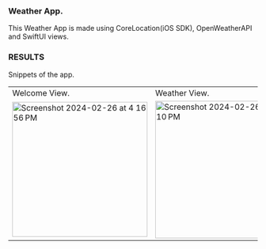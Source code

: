### Weather App.
This Weather App is made using CoreLocation(iOS SDK), OpenWeatherAPI and SwiftUI views.

### RESULTS
Snippets of the app.

<table>
  <tr>
    <td>Welcome View.</td>
    <td>Weather View.</td>
    <td>Glimpse of App.</td>
  </tr>
  <tr>
<!--     <td><img src="screenshots/Screenshot_1582745092.png" width=270 height=480></td> -->
    <td><img width="273" alt="Screenshot 2024-02-26 at 4 16 56 PM" src="https://github.com/lxmn22nov/SwiftUI/assets/126524753/e3cf3d71-d5c5-4844-a7c2-ffa9fa003ce3"></td>
    <td><img width="278" alt="Screenshot 2024-02-26 at 4 20 10 PM" src="https://github.com/lxmn22nov/SwiftUI/assets/126524753/f9708e38-06c5-4a38-993c-9b606102fbef"></td>
    <td>https://github.com/lxmn22nov/SwiftUI/assets/126524753/e0519657-6a60-439f-ae0b-55fb9efd4725</td>
  </tr>
 </table>
